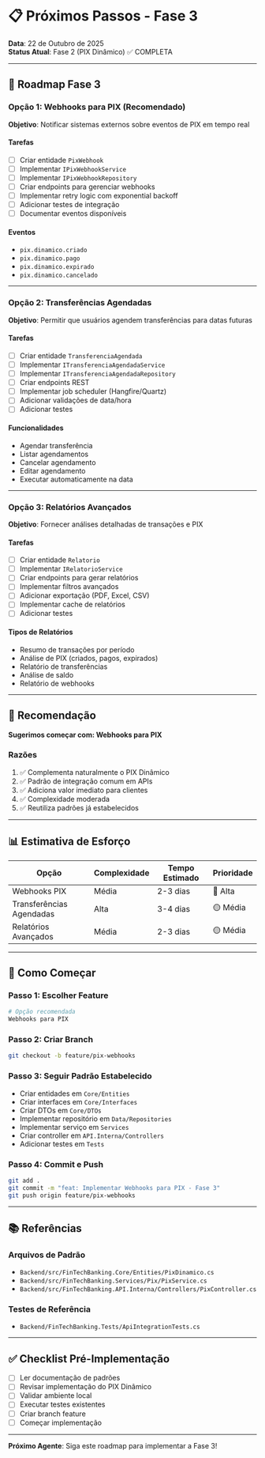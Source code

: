 # 📋 Próximos Passos - Fase 3

**Data**: 22 de Outubro de 2025  
**Status Atual**: Fase 2 (PIX Dinâmico) ✅ COMPLETA

---

## 🎯 Roadmap Fase 3

### Opção 1: Webhooks para PIX (Recomendado)
**Objetivo**: Notificar sistemas externos sobre eventos de PIX em tempo real

#### Tarefas
- [ ] Criar entidade `PixWebhook`
- [ ] Implementar `IPixWebhookService`
- [ ] Implementar `IPixWebhookRepository`
- [ ] Criar endpoints para gerenciar webhooks
- [ ] Implementar retry logic com exponential backoff
- [ ] Adicionar testes de integração
- [ ] Documentar eventos disponíveis

#### Eventos
- `pix.dinamico.criado`
- `pix.dinamico.pago`
- `pix.dinamico.expirado`
- `pix.dinamico.cancelado`

---

### Opção 2: Transferências Agendadas
**Objetivo**: Permitir que usuários agendem transferências para datas futuras

#### Tarefas
- [ ] Criar entidade `TransferenciaAgendada`
- [ ] Implementar `ITransferenciaAgendadaService`
- [ ] Implementar `ITransferenciaAgendadaRepository`
- [ ] Criar endpoints REST
- [ ] Implementar job scheduler (Hangfire/Quartz)
- [ ] Adicionar validações de data/hora
- [ ] Adicionar testes

#### Funcionalidades
- Agendar transferência
- Listar agendamentos
- Cancelar agendamento
- Editar agendamento
- Executar automaticamente na data

---

### Opção 3: Relatórios Avançados
**Objetivo**: Fornecer análises detalhadas de transações e PIX

#### Tarefas
- [ ] Criar entidade `Relatorio`
- [ ] Implementar `IRelatorioService`
- [ ] Criar endpoints para gerar relatórios
- [ ] Implementar filtros avançados
- [ ] Adicionar exportação (PDF, Excel, CSV)
- [ ] Implementar cache de relatórios
- [ ] Adicionar testes

#### Tipos de Relatórios
- Resumo de transações por período
- Análise de PIX (criados, pagos, expirados)
- Relatório de transferências
- Análise de saldo
- Relatório de webhooks

---

## 🔧 Recomendação

**Sugerimos começar com: Webhooks para PIX**

### Razões
1. ✅ Complementa naturalmente o PIX Dinâmico
2. ✅ Padrão de integração comum em APIs
3. ✅ Adiciona valor imediato para clientes
4. ✅ Complexidade moderada
5. ✅ Reutiliza padrões já estabelecidos

---

## 📊 Estimativa de Esforço

| Opção | Complexidade | Tempo Estimado | Prioridade |
|-------|-------------|----------------|-----------|
| Webhooks PIX | Média | 2-3 dias | 🔴 Alta |
| Transferências Agendadas | Alta | 3-4 dias | 🟡 Média |
| Relatórios Avançados | Média | 2-3 dias | 🟡 Média |

---

## 🚀 Como Começar

### Passo 1: Escolher Feature
```bash
# Opção recomendada
Webhooks para PIX
```

### Passo 2: Criar Branch
```bash
git checkout -b feature/pix-webhooks
```

### Passo 3: Seguir Padrão Estabelecido
- Criar entidades em `Core/Entities`
- Criar interfaces em `Core/Interfaces`
- Criar DTOs em `Core/DTOs`
- Implementar repositório em `Data/Repositories`
- Implementar serviço em `Services`
- Criar controller em `API.Interna/Controllers`
- Adicionar testes em `Tests`

### Passo 4: Commit e Push
```bash
git add .
git commit -m "feat: Implementar Webhooks para PIX - Fase 3"
git push origin feature/pix-webhooks
```

---

## 📚 Referências

### Arquivos de Padrão
- `Backend/src/FinTechBanking.Core/Entities/PixDinamico.cs`
- `Backend/src/FinTechBanking.Services/Pix/PixService.cs`
- `Backend/src/FinTechBanking.API.Interna/Controllers/PixController.cs`

### Testes de Referência
- `Backend/FinTechBanking.Tests/ApiIntegrationTests.cs`

---

## ✅ Checklist Pré-Implementação

- [ ] Ler documentação de padrões
- [ ] Revisar implementação do PIX Dinâmico
- [ ] Validar ambiente local
- [ ] Executar testes existentes
- [ ] Criar branch feature
- [ ] Começar implementação

---

**Próximo Agente**: Siga este roadmap para implementar a Fase 3!

